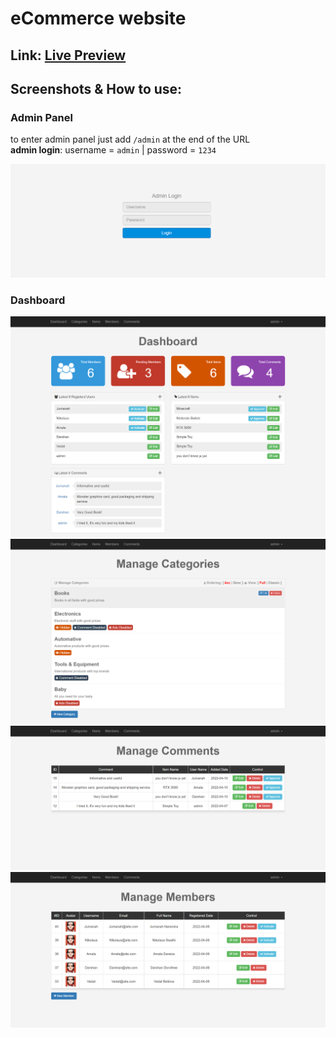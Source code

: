 # eCommerce website

## Link: [Live Preview](https://mosalahbedair1.000webhostapp.com/)

## Screenshots & How to use:

### Admin Panel
to enter admin panel just add `/admin` at the end of the URL <br>
**admin login**: username = `admin` | password = `1234`

![](/Screenshots/adminLogin.png)

### Dashboard
![](/Screenshots/dashboard.png)
![](/Screenshots/categories.png)
![](/Screenshots/comments.png)
![](/Screenshots/members.png)


